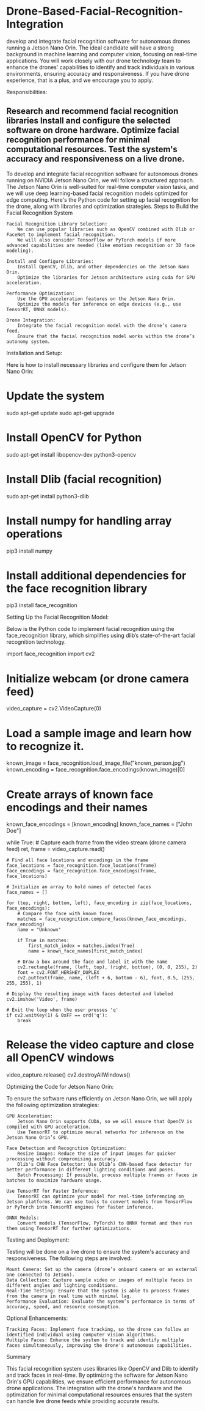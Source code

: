 # Drone-Based-Facial-Recognition-Integration
develop and integrate facial recognition software for autonomous drones running a Jetson Nano Orin. The ideal candidate will have a strong background in machine learning and computer vision, focusing on real-time applications. You will work closely with our drone technology team to enhance the drones' capabilities to identify and track individuals in various environments, ensuring accuracy and responsiveness. If you have drone experience, that is a plus, and we encourage you to apply.

Responsibilities:

Research and recommend facial recognition libraries
Install and configure the selected software on drone hardware.
Optimize facial recognition performance for minimal computational resources.
Test the system's accuracy and responsiveness on a live drone.
-------
To develop and integrate facial recognition software for autonomous drones running on NVIDIA Jetson Nano Orin, we will follow a structured approach. The Jetson Nano Orin is well-suited for real-time computer vision tasks, and we will use deep learning-based facial recognition models optimized for edge computing. Here's the Python code for setting up facial recognition for the drone, along with libraries and optimization strategies.
Steps to Build the Facial Recognition System

    Facial Recognition Library Selection:
        We can use popular libraries such as OpenCV combined with Dlib or FaceNet to implement facial recognition.
        We will also consider TensorFlow or PyTorch models if more advanced capabilities are needed (like emotion recognition or 3D face modeling).

    Install and Configure Libraries:
        Install OpenCV, Dlib, and other dependencies on the Jetson Nano Orin.
        Optimize the libraries for Jetson architecture using cuda for GPU acceleration.

    Performance Optimization:
        Use the GPU acceleration features on the Jetson Nano Orin.
        Optimize the models for inference on edge devices (e.g., use TensorRT, ONNX models).

    Drone Integration:
        Integrate the facial recognition model with the drone’s camera feed.
        Ensure that the facial recognition model works within the drone’s autonomy system.

Installation and Setup:

Here is how to install necessary libraries and configure them for Jetson Nano Orin:

# Update the system
sudo apt-get update
sudo apt-get upgrade

# Install OpenCV for Python
sudo apt-get install libopencv-dev python3-opencv

# Install Dlib (facial recognition)
sudo apt-get install python3-dlib

# Install numpy for handling array operations
pip3 install numpy

# Install additional dependencies for the face recognition library
pip3 install face_recognition

Setting Up the Facial Recognition Model:

Below is the Python code to implement facial recognition using the face_recognition library, which simplifies using dlib’s state-of-the-art facial recognition technology.

import face_recognition
import cv2

# Initialize webcam (or drone camera feed)
video_capture = cv2.VideoCapture(0)

# Load a sample image and learn how to recognize it.
known_image = face_recognition.load_image_file("known_person.jpg")
known_encoding = face_recognition.face_encodings(known_image)[0]

# Create arrays of known face encodings and their names
known_face_encodings = [known_encoding]
known_face_names = ["John Doe"]

while True:
    # Capture each frame from the video stream (drone camera feed)
    ret, frame = video_capture.read()

    # Find all face locations and encodings in the frame
    face_locations = face_recognition.face_locations(frame)
    face_encodings = face_recognition.face_encodings(frame, face_locations)

    # Initialize an array to hold names of detected faces
    face_names = []

    for (top, right, bottom, left), face_encoding in zip(face_locations, face_encodings):
        # Compare the face with known faces
        matches = face_recognition.compare_faces(known_face_encodings, face_encoding)
        name = "Unknown"

        if True in matches:
            first_match_index = matches.index(True)
            name = known_face_names[first_match_index]

        # Draw a box around the face and label it with the name
        cv2.rectangle(frame, (left, top), (right, bottom), (0, 0, 255), 2)
        font = cv2.FONT_HERSHEY_DUPLEX
        cv2.putText(frame, name, (left + 6, bottom - 6), font, 0.5, (255, 255, 255), 1)

    # Display the resulting image with faces detected and labeled
    cv2.imshow('Video', frame)

    # Exit the loop when the user presses 'q'
    if cv2.waitKey(1) & 0xFF == ord('q'):
        break

# Release the video capture and close all OpenCV windows
video_capture.release()
cv2.destroyAllWindows()

Optimizing the Code for Jetson Nano Orin:

To ensure the software runs efficiently on Jetson Nano Orin, we will apply the following optimization strategies:

    GPU Acceleration:
        Jetson Nano Orin supports CUDA, so we will ensure that OpenCV is compiled with GPU acceleration.
        Use TensorRT to optimize neural networks for inference on the Jetson Nano Orin’s GPU.

    Face Detection and Recognition Optimization:
        Resize images: Reduce the size of input images for quicker processing without compromising accuracy.
        Dlib's CNN Face Detector: Use Dlib’s CNN-based face detector for better performance in different lighting conditions and poses.
        Batch Processing: If possible, process multiple frames or faces in batches to maximize hardware usage.

    Use TensorRT for Faster Inference:
        TensorRT can optimize your model for real-time inferencing on Jetson platforms. We can use tools to convert models from TensorFlow or PyTorch into TensorRT engines for faster inference.

    ONNX Models:
        Convert models (TensorFlow, PyTorch) to ONNX format and then run them using TensorRT for further optimizations.

Testing and Deployment:

Testing will be done on a live drone to ensure the system's accuracy and responsiveness. The following steps are involved:

    Mount Camera: Set up the camera (drone’s onboard camera or an external one connected to Jetson).
    Data Collection: Capture sample video or images of multiple faces in different angles and lighting conditions.
    Real-Time Testing: Ensure that the system is able to process frames from the camera in real time with minimal lag.
    Performance Evaluation: Evaluate the system’s performance in terms of accuracy, speed, and resource consumption.

Optional Enhancements:

    Tracking Faces: Implement face tracking, so the drone can follow an identified individual using computer vision algorithms.
    Multiple Faces: Enhance the system to track and identify multiple faces simultaneously, improving the drone's autonomous capabilities.

Summary

This facial recognition system uses libraries like OpenCV and Dlib to identify and track faces in real-time. By optimizing the software for Jetson Nano Orin's GPU capabilities, we ensure efficient performance for autonomous drone applications. The integration with the drone's hardware and the optimization for minimal computational resources ensures that the system can handle live drone feeds while providing accurate results.

